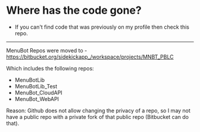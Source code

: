 # Where has the code gone? 
 - If you can't find code that was previously on my profile then check this repo.
---

MenuBot Repos were moved to - https://bitbucket.org/sidekickapp_/workspace/projects/MNBT_PBLC

Which includes the following repos:
 - MenuBotLib
 - MenuBotLib_Test
 - MenuBot_CloudAPI
 - MenuBot_WebAPI

Reason: Github does not allow changing the privacy of a repo, so I may not have a public repo with a private fork of that public repo (Bitbucket can do that).
